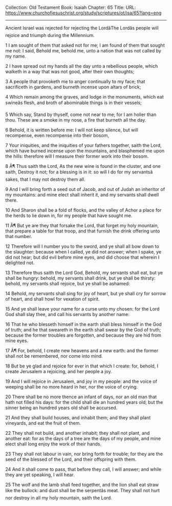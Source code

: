 Collection: Old Testament
Book: Isaiah
Chapter: 65
Title: 
URL: https://www.churchofjesuschrist.org/study/scriptures/ot/isa/65?lang=eng

---

Ancient Israel was rejected for rejecting the LordâThe Lordâs people will rejoice and triumph during the Millennium.

1 I am sought of them that asked not for me; I am found of them that sought me not: I said, Behold me, behold me, unto a nation that was not called by my name.

2 I have spread out my hands all the day unto a rebellious people, which walketh in a way that was not good, after their own thoughts;

3 A people that provoketh me to anger continually to my face; that sacrificeth in gardens, and burneth incense upon altars of brick;

4 Which remain among the graves, and lodge in the monuments, which eat swineâs flesh, and broth of abominable things is in their vessels;

5 Which say, Stand by thyself, come not near to me; for I am holier than thou. These are a smoke in my nose, a fire that burneth all the day.

6 Behold, it is written before me: I will not keep silence, but will recompense, even recompense into their bosom,

7 Your iniquities, and the iniquities of your fathers together, saith the Lord, which have burned incense upon the mountains, and blasphemed me upon the hills: therefore will I measure their former work into their bosom.

8 Â¶ Thus saith the Lord, As the new wine is found in the cluster, and one saith, Destroy it not; for a blessing is in it: so will I do for my servantsâ sakes, that I may not destroy them all.

9 And I will bring forth a seed out of Jacob, and out of Judah an inheritor of my mountains: and mine elect shall inherit it, and my servants shall dwell there.

10 And Sharon shall be a fold of flocks, and the valley of Achor a place for the herds to lie down in, for my people that have sought me.

11 Â¶ But ye are they that forsake the Lord, that forget my holy mountain, that prepare a table for that troop, and that furnish the drink offering unto that number.

12 Therefore will I number you to the sword, and ye shall all bow down to the slaughter: because when I called, ye did not answer; when I spake, ye did not hear; but did evil before mine eyes, and did choose that wherein I delighted not.

13 Therefore thus saith the Lord God, Behold, my servants shall eat, but ye shall be hungry: behold, my servants shall drink, but ye shall be thirsty: behold, my servants shall rejoice, but ye shall be ashamed:

14 Behold, my servants shall sing for joy of heart, but ye shall cry for sorrow of heart, and shall howl for vexation of spirit.

15 And ye shall leave your name for a curse unto my chosen: for the Lord God shall slay thee, and call his servants by another name:

16 That he who blesseth himself in the earth shall bless himself in the God of truth; and he that sweareth in the earth shall swear by the God of truth; because the former troubles are forgotten, and because they are hid from mine eyes.

17 Â¶ For, behold, I create new heavens and a new earth: and the former shall not be remembered, nor come into mind.

18 But be ye glad and rejoice for ever in that which I create: for, behold, I create Jerusalem a rejoicing, and her people a joy.

19 And I will rejoice in Jerusalem, and joy in my people: and the voice of weeping shall be no more heard in her, nor the voice of crying.

20 There shall be no more thence an infant of days, nor an old man that hath not filled his days: for the child shall die an hundred years old; but the sinner being an hundred years old shall be accursed.

21 And they shall build houses, and inhabit them; and they shall plant vineyards, and eat the fruit of them.

22 They shall not build, and another inhabit; they shall not plant, and another eat: for as the days of a tree are the days of my people, and mine elect shall long enjoy the work of their hands.

23 They shall not labour in vain, nor bring forth for trouble; for they are the seed of the blessed of the Lord, and their offspring with them.

24 And it shall come to pass, that before they call, I will answer; and while they are yet speaking, I will hear.

25 The wolf and the lamb shall feed together, and the lion shall eat straw like the bullock: and dust shall be the serpentâs meat. They shall not hurt nor destroy in all my holy mountain, saith the Lord.
